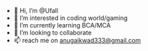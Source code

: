 - 👋 Hi, I’m @Ufall
- 👀 I’m interested in coding world/gaming
- 🌱 I’m currently learning BCA/MCA
- 💞️ I’m looking to collaborate 
- 📫  reach me on anugaikwad333@gmail.com

<!---
Ufall/Ufall is a ✨ special ✨ repository because its `README.md` (this file) appears on your GitHub profile.
You can click the Preview link to take a look at your changes.
--->
